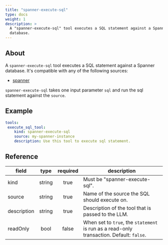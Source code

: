 ```yaml
---
title: "spanner-execute-sql"
type: docs
weight: 1
description: > 
  A "spanner-execute-sql" tool executes a SQL statement against a Spanner
  database.
---
```


## About

A `spanner-execute-sql` tool executes a SQL statement against a Spanner
database. It's compatible with any of the following sources:

- [spanner](../sources/spanner.md)

`spanner-execute-sql` takes one input parameter `sql` and run the sql
statement against the `source`.

## Example

```yaml
tools:
 execute_sql_tool:
    kind: spanner-execute-sql
    source: my-spanner-instance
    description: Use this tool to execute sql statement.
```

## Reference

| **field**   |                  **type**                  | **required** | **description**                                                                                  |
|-------------|:------------------------------------------:|:------------:|--------------------------------------------------------------------------------------------------|
| kind        |                   string                   |     true     | Must be "spanner-execute-sql".                                                                          |
| source      |                   string                   |     true     | Name of the source the SQL should execute on.                                                    |
| description |                   string                   |     true     | Description of the tool that is passed to the LLM.                                               |
| readOnly    |                   bool                     |     false    | When set to `true`, the `statement` is run as a read-only transaction. Default: `false`.         |
